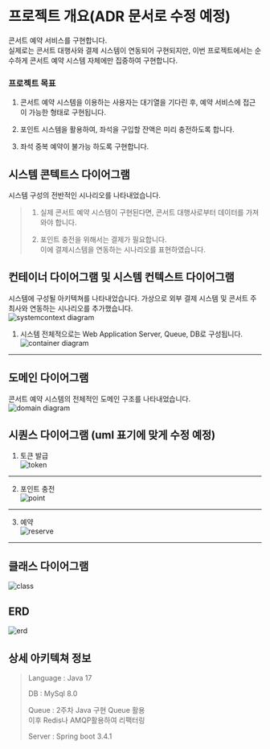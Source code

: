 # 프로젝트 개요(ADR 문서로 수정 예정)
콘서트 예약 서비스를 구현합니다.  
실제로는 콘서트 대행사와 결제 시스템이 연동되어 구현되지만, 이번 프로젝트에서는 순수하게 콘서트 예약 시스템 자체에만 집중하여 구현합니다.

### 프로젝트 목표
1. 콘서트 예약 시스템을 이용하는 사용자는 대기열을 기다린 후, 예약 서비스에 접근이 가능한 형태로 구현됩니다.  

2. 포인트 시스템을 활용하여, 좌석을 구입할 잔액은 미리 충전하도록 합니다.

3. 좌석 중복 예약이 불가능 하도록 구현합니다. 

## 시스템 콘텍트스 다이어그램
시스템 구성의 전반적인 시나리오를 나타내었습니다.

> 1) 실제 콘서트 예약 시스템이 구현된다면, 콘서트 대행사로부터 데이터를 가져와야 합니다.  
>
>2) 포인트 충전을 위해서는 결제가 필요합니다.  
이에 결제시스템을 연동하는 시나리오를 표현하였습니다.  

## 컨테이너 다이어그램 및 시스템 컨텍스트 다이어그램
시스템에 구성될 아키텍쳐를 나타내었습니다. 가상으로 외부 결제 시스템 및 콘서트 주최사와 연동하는 시나리오를 추가했습니다.  
![systemcontext diagram](https://github.com/user-attachments/assets/c1076be8-3e1d-4cfb-9c29-232128a00e67)

1) 시스템 전체적으로는 Web Application Server, Queue, DB로 구성됩니다.  
![container diagram](https://github.com/user-attachments/assets/73618706-28ff-4e25-8258-755579a0f625)

--------
## 도메인 다이어그램
콘서트 예약 시스템의 전체적인 도메인 구조를 나타내었습니다.  
![domain diagram](https://github.com/user-attachments/assets/8c9ae881-1ee6-4a67-aa23-71bc4a5c7672)

## 시퀀스 다이어그램 (uml 표기에 맞게 수정 예정)

1) 토큰 발급  
![token](https://www.plantuml.com/plantuml/dpng/SoWkIImgAStDuU8goIp9ILLusxRWRUC6XTSRvhpQqSd55LgSMgIWQwVWav-UcQTWfV1wuPnNstUycRj3uKttdDVzBLnW2P2AaFpirBpuWDAadCpY3A0cArIZ82RPwE9JD-Fjp1aAN5mEgNafG1S10000)

------
2) 포인트 충전  
![point](https://www.plantuml.com/plantuml/dpng/SoWkIImgAStDuU8goIp9ILLusx_cpTmTRxjsABpPjlBDWXOkhj3Yr285NJk5WFpCl99uvup4elJK-E3KehBCv5G5AmmD2czcJNcpQIqNDkKWOy8oYqeJS-834YjpKu4AWYkBIr9pWUQyshJXpO8vKDqQlld9sPhOpR3H9MZ6t8clkxVYCGFk7Q2UDtCMl5dGy6Rk30oVGBI2r8A20AHqtfGtKnSglDumu-tC6LnS3gbvAS2G0m00)

------
3) 예약  
![reserve](https://www.plantuml.com/plantuml/dpng/VPBDIiD058NtUOfvWRw0Y1HruQxLubf2Es1mJ22Pk9OwWjP24QoDfItZZnGXXT16ZD2-KERc7Pmu7HEwS7lETy_St9EgHqsN-kV4CAX52KQm2e2Diaw28BY1_iemZZtieieEElInZz4M4jtBD8bW42EOCfXS6ygGH4vAGCwBRmQTDmJyFlrQedgj_fTISriAUbsACCaZiiTRGwhARZHFSSidl--qEKn721ZFhiPhOhjI9jB59mmY1Bml5Z4IKM-jmEIz48FiAIZoznoxYLrwO1AIB_7I1JRMB0mVO3uhNlgFtSnjO9CMqCREsbMoXdQ9qpmh4kgEPUTGrWjXdEG5fFC8-4YVIFdb2xP367wKUD6EOJ13m9cu2ulW8-nXzyAabcEVx6DgMiIJqwfTFICB5SzwuLAJdC4yrbqfLd-wKSLsI_uuFm00)

------

## 클래스 다이어그램
![class](https://www.plantuml.com/plantuml/dpng/lLV1RXit4BtlLn2-H6wG8BaQXH4rTW41ZPFQsw10qGErEv89SyajoLNgj0LIDAVU2-IIeeVyGNFi5wNAFvGxebP3at8BGUWbiTuRalFUpCvo7rd7ZUiQMTnXor_VVVpbrVBjNspv-jtoZzyAUoLKomrlM2MvjMFdZ9Xs3YQLLXVY9R07XL_syUVtV__-nYzcVitoxPi2WzbN5WpxeM3i7XCrEs9VQ3N7Nvqd9YSUkV3R4Kpn1cAqzVkyqAQEqJIkCi0Tr6FduOdoYfH3l6lh77xF_tEN6PWBwy2C3ZsxqA96LEgvK0XDjPR0LV5J4GGzqqAvhOhEOJQ9G0CD5meNuV4Evc1sJvVNDUvbHxpH7UxfVz7S-pGo8KGBHit1OHIA36bjH9Rw2bHMfEiPMhTKEOrypcK77YrFlouHXUzROU24knuz6PUdvUJ9wUv-p461yJGc7DTmmQMe2HNhDp0pO2_ZTHi3pi62MN0dTDu6i-7HZDkRG9iwWrhWBWMhIwWx2Gb1JWpkKPC8U-6uw-mU7etgKciBn0dgBtOGuKx0SI4jXX1uu-XJKoUJWBWp-VT7gUNN3IYNTpVZYTEEop4-0wJ7XnNxymaNeRxO8Lo5H3WifYikgqvYXuP4qyUHU3Tnq6pr3zdzDzrtdLSgtFKD_reZAjZ7E1iiwDD76_86F5kLdiXFskA_Dr1k-F1ScuJulJLAQtG5rWOneyn83XHzc0AqyU82UDO8B6qiU06gWsmBd7ND54pGH5j3lqZ1nrfsZHfmCd2Wt_Ype65dNuGTBxnUFfMGc1BEwKLdnlJpNc1gHYgTecV9pK7g2gTLZ5QyvLNI_Bk-fnpcIYkB0EbnC3Dj6gwglA9smsT4JRR5fcfhi9KHRIeOBu6PGGggJj6TVI0wgHi49hqU1bE-tmEvLNgs_0aw7D9hB4LpK-UwDx47BMa6AchOWoXQO-HT4E-LQUZ7MbLWw8lromv2Y-D0xdyTCGG_9L7du1dhZdqORLsQR9y5ADnWP5RXHopTuf0yVxYcXjMQmrnqY6a1hcuD4FQqQTsrZo7ZOaLytacPubQyn2EJLq5wH32737tIrMbB9BJ2MVXqLehg2foDFOkkLdrtqEO8nU-_SIQrpvRkYqmePvuyYy-bQeUOy_XmZ0d7UqU4SbuQho0qH7cCNj1A2mVD4IjlgsfveuXbMhDfjZQ2lfR6nl1hcWQQrnzl_PRVV1k0cT7AuTB1Ncx8RzAwQ-mksNiKqOV_lzWxxCFxLn_-VBt-ECRlsuE71tuMu7_uKHMZ3-xV_-HWzKcL8qY9SpJU_JB4S34eo0Oaax0mJ-8bOXitpAq2jyZaWxVD6-n3aj4Gann9cDo1VGnXmYjopHE6l2u8dwmaKIbPX7pPmTcAUR8kNx5j3Fkep8ZR7ltZCSC_2-pW12qUWQgxHXR_0000)

## ERD
![erd](https://github.com/user-attachments/assets/53ab79d5-def4-40fa-97de-a5c201cfc04e)

## 상세 아키텍쳐 정보

> Language : Java 17  
>
>DB : MySql 8.0
>
>Queue : 2주차 Java 구현 Queue 활용  
>이후 Redis나 AMQP활용하여 리팩터링  
>
>Server : Spring boot 3.4.1
